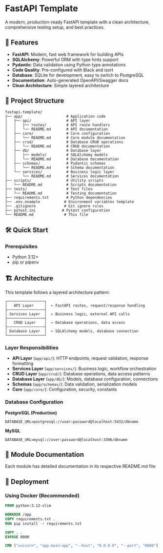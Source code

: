 # FastAPI Template

A modern, production-ready FastAPI template with a clean architecture, comprehensive testing setup, and best practices.

## 🚀 Features

- **FastAPI**: Modern, fast web framework for building APIs
- **SQLAlchemy**: Powerful ORM with type hints support
- **Pydantic**: Data validation using Python type annotations
- **Code Quality**: Pre-configured with Black and isort
- **Database**: SQLite for development, easy to switch to PostgreSQL
- **Documentation**: Auto-generated OpenAPI/Swagger docs
- **Clean Architecture**: Simple layered architecture

## 📁 Project Structure

```
fastapi-template/
├── app/                    # Application code
│   ├── api/                # API layer
│   │   ├── routes/         # API route handlers
│   │   └── README.md       # API documentation
│   ├── core/               # Core configuration
│   │   └── README.md       # Core module documentation
│   ├── crud/               # Database CRUD operations
│   │   └── README.md       # CRUD documentation
│   ├── db/                 # Database layer
│   │   ├── models/         # SQLAlchemy models
│   │   └── README.md       # Database documentation
│   ├── schemas/            # Pydantic schemas
│   │   └── README.md       # Schema documentation
│   └── services/           # Business logic layer
│       └── README.md       # Services documentation
├── scripts/                # Utility scripts
│   └── README.md           # Scripts documentation
├── tests/                  # Test files
│   └── README.md           # Testing documentation
├── requirements.txt        # Python dependencies
├── .env.example           # Environment variables template
├── .gitignore             # Git ignore rules
├── pytest.ini            # Pytest configuration
└── README.md              # This file
```

## 🛠️ Quick Start

### Prerequisites

- Python 3.12+
- pip or pipenv


## 🏗️ Architecture

This template follows a layered architecture pattern:

```
┌─────────────────┐
│   API Layer     │  ← FastAPI routes, request/response handling
├─────────────────┤
│ Services Layer  │  ← Business logic, external API calls
├─────────────────┤
│   CRUD Layer    │  ← Database operations, data access
├─────────────────┤
│ Database Layer  │  ← SQLAlchemy models, database connection
└─────────────────┘
```

### Layer Responsibilities

- **API Layer** (`app/api/`): HTTP endpoints, request validation, response formatting
- **Services Layer** (`app/services/`): Business logic, workflow orchestration
- **CRUD Layer** (`app/crud/`): Database operations, data access patterns
- **Database Layer** (`app/db/`): Models, database configuration, connections
- **Schemas** (`app/schemas/`): Data validation, serialization models
- **Core** (`app/core/`): Configuration, security, constants


### Database Configuration

**PostgreSQL (Production)**
```env
DATABASE_URL=postgresql://user:password@localhost:5432/dbname
```

**MySQL**
```env
DATABASE_URL=mysql://user:password@localhost:3306/dbname
```

## 🧩 Module Documentation

Each module has detailed documentation in its respective README.md file:

## 🚀 Deployment

### Using Docker (Recommended)

```dockerfile
FROM python:3.12-slim

WORKDIR /app
COPY requirements.txt .
RUN pip install -r requirements.txt

COPY . .
EXPOSE 8000

CMD ["uvicorn", "app.main:app", "--host", "0.0.0.0", "--port", "8000"]
```
